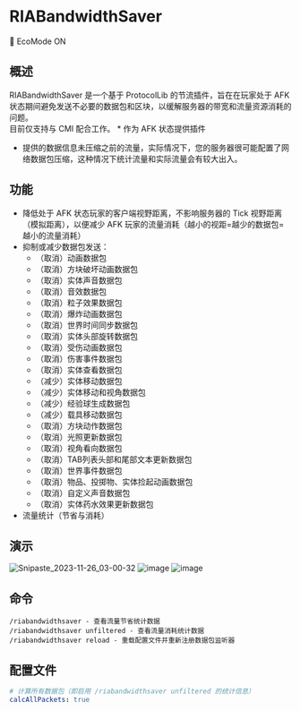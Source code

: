 # RIABandwidthSaver

🍃 EcoMode ON

## 概述

RIABandwidthSaver 是一个基于 ProtocolLib 的节流插件，旨在在玩家处于 AFK 状态期间避免发送不必要的数据包和区块，以缓解服务器的带宽和流量资源消耗的问题。  
目前仅支持与 CMI 配合工作。 * 作为 AFK 状态提供插件

* 提供的数据信息未压缩之前的流量，实际情况下，您的服务器很可能配置了网络数据包压缩，这种情况下统计流量和实际流量会有较大出入。

## 功能

* 降低处于 AFK 状态玩家的客户端视野距离，不影响服务器的 Tick 视野距离（模拟距离），以便减少 AFK 玩家的流量消耗（越小的视距=越少的数据包=越小的流量消耗）
* 抑制或减少数据包发送：
  * （取消）动画数据包
  * （取消）方块破坏动画数据包
  * （取消）实体声音数据包
  * （取消）音效数据包
  * （取消）粒子效果数据包
  * （取消）爆炸动画数据包
  * （取消）世界时间同步数据包
  * （取消）实体头部旋转数据包
  * （取消）受伤动画数据包
  * （取消）伤害事件数据包
  * （取消）实体查看数据包
  * （减少）实体移动数据包
  * （减少）实体移动和视角数据包
  * （减少）经验球生成数据包
  * （减少）载具移动数据包
  * （取消）方块动作数据包
  * （取消）光照更新数据包
  * （取消）视角看向数据包
  * （取消）TAB列表头部和尾部文本更新数据包
  * （取消）世界事件数据包
  * （取消）物品、投掷物、实体捡起动画数据包
  * （取消）自定义声音数据包
  * （取消）实体药水效果更新数据包
* 流量统计（节省与消耗）

## 演示

![Snipaste_2023-11-26_03-00-32](https://github.com/RIA-AED/RIABandwidthSaver/assets/30802565/35c3336e-edf9-4a54-b075-0553809de505)
![image](https://github.com/RIA-AED/RIABandwidthSaver/assets/30802565/a1b8c7f1-8067-4abd-b0b9-41f2da8c48a2)
![image](https://github.com/RIA-AED/RIABandwidthSaver/assets/30802565/2dd8e3fa-c6df-4669-a5e9-cb1c832cf2f2)

## 命令

```
/riabandwidthsaver - 查看流量节省统计数据
/riabandwidthsaver unfiltered - 查看流量消耗统计数据
/riabandwidthsaver reload - 重载配置文件并重新注册数据包监听器
```

## 配置文件

```yaml
# 计算所有数据包（即启用 /riabandwidthsaver unfiltered 的统计信息）
calcAllPackets: true
```

